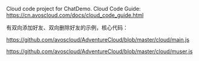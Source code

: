 Cloud code project for ChatDemo. Cloud Code Guide: https://cn.avoscloud.com/docs/cloud_code_guide.html


有双向添加好友、双向删除好友的示例，核心代码：

https://github.com/avoscloud/AdventureCloud/blob/master/cloud/main.js

https://github.com/avoscloud/AdventureCloud/blob/master/cloud/muser.js
